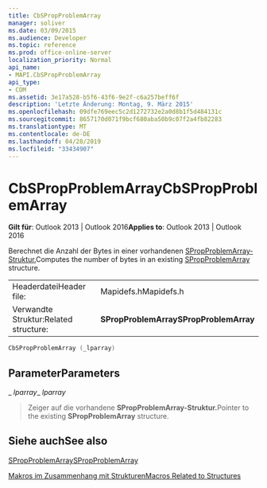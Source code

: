 ```yaml
---
title: CbSPropProblemArray
manager: soliver
ms.date: 03/09/2015
ms.audience: Developer
ms.topic: reference
ms.prod: office-online-server
localization_priority: Normal
api_name:
- MAPI.CbSPropProblemArray
api_type:
- COM
ms.assetid: 3e17a528-b5f6-43f6-9e2f-c6a257beff6f
description: 'Letzte Änderung: Montag, 9. März 2015'
ms.openlocfilehash: 09dfe769eec5c2d1272732e2a0d8b1f5d484131c
ms.sourcegitcommit: 8657170d071f9bcf680aba50b9c07f2a4fb82283
ms.translationtype: MT
ms.contentlocale: de-DE
ms.lasthandoff: 04/28/2019
ms.locfileid: "33434907"
---
```

# <a name="cbspropproblemarray"></a><span data-ttu-id="75158-103">CbSPropProblemArray</span><span class="sxs-lookup"><span data-stu-id="75158-103">CbSPropProblemArray</span></span>

  
  
<span data-ttu-id="75158-104">**Gilt für**: Outlook 2013 | Outlook 2016</span><span class="sxs-lookup"><span data-stu-id="75158-104">**Applies to**: Outlook 2013 | Outlook 2016</span></span> 
  
<span data-ttu-id="75158-105">Berechnet die Anzahl der Bytes in einer vorhandenen [SPropProblemArray-Struktur.](spropproblemarray.md)</span><span class="sxs-lookup"><span data-stu-id="75158-105">Computes the number of bytes in an existing [SPropProblemArray](spropproblemarray.md) structure.</span></span> 
  
|||
|:-----|:-----|
|<span data-ttu-id="75158-106">Headerdatei</span><span class="sxs-lookup"><span data-stu-id="75158-106">Header file:</span></span>  <br/> |<span data-ttu-id="75158-107">Mapidefs.h</span><span class="sxs-lookup"><span data-stu-id="75158-107">Mapidefs.h</span></span>  <br/> |
|<span data-ttu-id="75158-108">Verwandte Struktur:</span><span class="sxs-lookup"><span data-stu-id="75158-108">Related structure:</span></span>  <br/> |<span data-ttu-id="75158-109">**SPropProblemArray**</span><span class="sxs-lookup"><span data-stu-id="75158-109">**SPropProblemArray**</span></span> <br/> |
   
```cpp
CbSPropProblemArray (_lparray)
```

## <a name="parameters"></a><span data-ttu-id="75158-110">Parameter</span><span class="sxs-lookup"><span data-stu-id="75158-110">Parameters</span></span>

 <span data-ttu-id="75158-111">_ _lparray_</span><span class="sxs-lookup"><span data-stu-id="75158-111">_ _lparray_</span></span>
  
> <span data-ttu-id="75158-112">Zeiger auf die vorhandene **SPropProblemArray-Struktur.**</span><span class="sxs-lookup"><span data-stu-id="75158-112">Pointer to the existing **SPropProblemArray** structure.</span></span> 
    
## <a name="see-also"></a><span data-ttu-id="75158-113">Siehe auch</span><span class="sxs-lookup"><span data-stu-id="75158-113">See also</span></span>



[<span data-ttu-id="75158-114">SPropProblemArray</span><span class="sxs-lookup"><span data-stu-id="75158-114">SPropProblemArray</span></span>](spropproblemarray.md)


[<span data-ttu-id="75158-115">Makros im Zusammenhang mit Strukturen</span><span class="sxs-lookup"><span data-stu-id="75158-115">Macros Related to Structures</span></span>](macros-related-to-structures.md)


